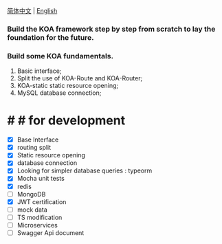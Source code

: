 [简体中文](./README.md) | [English](./README.en.md)

### Build the KOA framework step by step from scratch to lay the foundation for the future.

### Build some KOA fundamentals.

1. Basic interface;
2. Split the use of KOA-Route and KOA-Router;
3. KOA-static static resource opening;
4. MySQL database connection;

# # # for development

- [x] Base Interface
- [x] routing split
- [x] Static resource opening
- [x] database connection
- [x] Looking for simpler database queries : typeorm
- [x] Mocha unit tests
- [x] redis
- [ ] MongoDB
- [x] JWT certification
- [ ] mock data
- [ ] TS modification
- [ ] Microservices
- [ ] Swagger Api document
